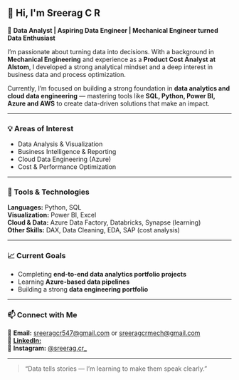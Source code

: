 ## 👋 Hi, I'm **Sreerag C R**

🎯 **Data Analyst | Aspiring Data Engineer | Mechanical Engineer turned Data Enthusiast**

I’m passionate about turning data into decisions. With a background in **Mechanical Engineering** and experience as a **Product Cost Analyst at Alstom**, I developed a strong analytical mindset and a deep interest in business data and process optimization.  

Currently, I’m focused on building a strong foundation in **data analytics and cloud data engineering** — mastering tools like **SQL, Python, Power BI, Azure and AWS** to create data-driven solutions that make an impact.  

---

### 💡 Areas of Interest
- Data Analysis & Visualization  
- Business Intelligence & Reporting  
- Cloud Data Engineering (Azure)  
- Cost & Performance Optimization  

---

### 🧰 Tools & Technologies
**Languages:** Python, SQL  
**Visualization:** Power BI, Excel  
**Cloud & Data:** Azure Data Factory, Databricks, Synapse (learning)  
**Other Skills:** DAX, Data Cleaning, EDA, SAP (cost analysis)  

---

### 📈 Current Goals
- Completing **end-to-end data analytics portfolio projects**  
- Learning **Azure-based data pipelines**  
- Building a strong **data engineering portfolio**  

---

### 📫 Connect with Me
📧 **Email:** sreeragcr547@gmail.com or sreeragcrmech@gmail.com  
💼 [**LinkedIn:**](https://www.linkedin.com/in/sreeragcr99/9)  
📸 **Instagram:** [@sreerag.cr_](https://www.instagram.com/whysosreeee)  

---

> “Data tells stories — I’m learning to make them speak clearly.”

